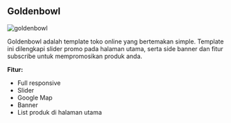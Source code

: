 Goldenbowl
------------

![goldenbowl](https://s3-ap-southeast-1.amazonaws.com/cdn2.jarvis-store.com/img/themes/goldenbowl/goldenbowl-preview.jpg)

Goldenbowl adalah template toko online yang bertemakan simple. Template ini dilengkapi slider promo pada halaman utama, serta side banner dan fitur subscribe untuk mempromosikan produk anda.

**Fitur:**
 - Full responsive 
 - Slider 
 - Google Map 
 - Banner
 - List produk di halaman utama
